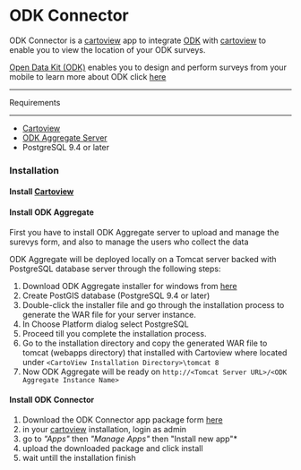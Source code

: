 # ODK Connector
ODK Connector is a [cartoview](github.com/cartologic/cartoview) app to integrate [ODK](https://opendatakit.org/) with [cartoview](github.com/cartologic/cartoview) to enable you to view the location of your ODK surveys.

[Open Data Kit (ODK)](https://opendatakit.org) enables you to design and perform surveys from your mobile to learn more about ODK click [here](https://opendatakit.org/)

************
Requirements
************
- [Cartoview](https://github.com/cartologic/cartoview)
- [ODK Aggregate Server](https://opendatakit.org)
- PostgreSQL 9.4 or later

### Installation
#### Install [Cartoview](https://github.com/cartologic/cartoview)
#### Install ODK Aggregate
First you have to install ODK Aggregate server to upload and manage the surevys form, and also to manage the users who collect the data

ODK Aggregate will be deployed locally on a Tomcat server backed with PostgreSQL database server through the following steps:

1. Download ODK Aggregate installer for windows from [here](https://opendatakit.org/downloads/download-info/odk-aggregate-windows-installer-exe/)
2. Create PostGIS database (PostgreSQL 9.4 or later)
3. Double-click the installer file and go through the installation process to generate the WAR file for your server instance.
4. In Choose Platform dialog select PostgreSQL
5. Proceed till you complete the installation process.
3. Go to the installation directory and copy the generated WAR file to tomcat (webapps directory) that installed with Cartoview where located under ``` <CartoView Installation Directory>\tomcat 8 ```
4. Now ODK Aggregate will be ready on ``` http://<Tomcat Server URL>/<ODK Aggregate Instance Name> ```

#### Install ODK Connector
1. Download the ODK Connector app package form [here](http://cartologic.com/cartoview2/apps/)
2. in your [cartoview](github.com/cartologic/cartoview) installation, login as admin
3. go to *"Apps"* then *"Manage Apps"* then "Install new app"*
4. upload the downloaded package and click install
5. wait untill the installation finish
